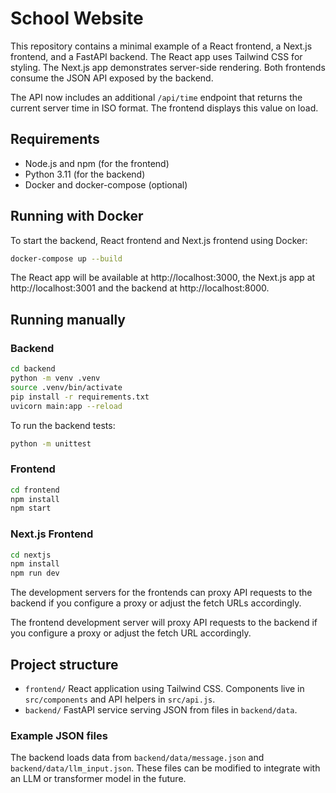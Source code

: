 # School Website

This repository contains a minimal example of a React frontend, a Next.js
frontend, and a FastAPI backend. The React app uses Tailwind CSS for styling.
The Next.js app demonstrates server-side rendering. Both frontends consume the
JSON API exposed by the backend.

The API now includes an additional `/api/time` endpoint that returns the
current server time in ISO format. The frontend displays this value on load.

## Requirements
- Node.js and npm (for the frontend)
- Python 3.11 (for the backend)
- Docker and docker-compose (optional)

## Running with Docker
To start the backend, React frontend and Next.js frontend using Docker:

```bash
docker-compose up --build
```

The React app will be available at http://localhost:3000, the Next.js app at
http://localhost:3001 and the backend at http://localhost:8000.

## Running manually

### Backend
```bash
cd backend
python -m venv .venv
source .venv/bin/activate
pip install -r requirements.txt
uvicorn main:app --reload
```

To run the backend tests:

```bash
python -m unittest
```

### Frontend
```bash
cd frontend
npm install
npm start
```


### Next.js Frontend
```bash
cd nextjs
npm install
npm run dev
```

The development servers for the frontends can proxy API requests to the backend
if you configure a proxy or adjust the fetch URLs accordingly.

The frontend development server will proxy API requests to the backend if you
configure a proxy or adjust the fetch URL accordingly.


## Project structure

- `frontend/` React application using Tailwind CSS. Components live in `src/components` and API helpers in `src/api.js`.
- `backend/` FastAPI service serving JSON from files in `backend/data`.

### Example JSON files

The backend loads data from `backend/data/message.json` and `backend/data/llm_input.json`. These files can be modified to integrate with an LLM or transformer model in the future.

